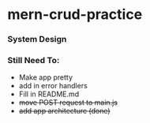 # mern-crud-practice


### System Design

### Still Need To:
- Make app pretty
- add in error handlers
- Fill in README.md
- ~~move POST request to main.js~~
- ~~add app architecture (done)~~
